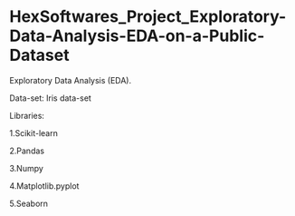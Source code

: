 # HexSoftwares_Project_Exploratory-Data-Analysis-EDA-on-a-Public-Dataset
Exploratory Data Analysis (EDA).


Data-set: Iris data-set

Libraries:

 1.Scikit-learn
 
 2.Pandas
 
 3.Numpy
 
 4.Matplotlib.pyplot
 
 5.Seaborn
